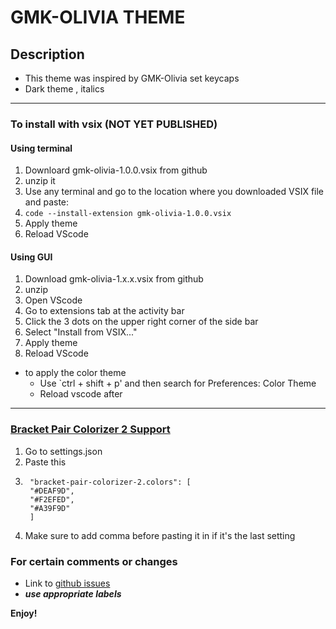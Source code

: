 # GMK-OLIVIA THEME 
## Description
* This theme was inspired by GMK-Olivia set keycaps
* Dark theme , italics
----------


### To install with vsix (NOT YET PUBLISHED)
#### Using terminal
1. Downloard gmk-olivia-1.0.0.vsix from github
2. unzip it 
3. Use any terminal and go to the location where you downloaded VSIX file and paste:
4. `code --install-extension gmk-olivia-1.0.0.vsix`
5. Apply theme
6. Reload VScode

#### Using GUI
1. Download gmk-olivia-1.x.x.vsix from github
2. unzip
3. Open VScode
4. Go to extensions tab at the activity bar
5. Click the 3 dots on the upper right corner of the side bar
6. Select "Install from VSIX..."
7. Apply theme
8. Reload VScode


* to apply the color theme
    * Use `ctrl + shift + p' and then search for Preferences: Color Theme
    * Reload vscode after
-------------
### [Bracket Pair Colorizer 2 Support](https://marketplace.visualstudio.com/items?itemName=CoenraadS.bracket-pair-colorizer-2)
1. Go to settings.json
2. Paste this
3. ```
    "bracket-pair-colorizer-2.colors": [
    "#DEAF9D",
    "#F2EFED",
    "#A39F9D"
    ]
    ```
4. Make sure to add comma before pasting it in if it's the last setting 

### For certain comments or changes
* Link to [github issues](https://github.com/rvjanapin/gmkolivia/issues)
* ***use appropriate labels*** 

**Enjoy!**
